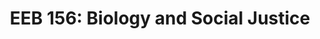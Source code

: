---
layout: teaching
title: "EEB 156: Biology and Social Justice"
term: Summer 2020
school: UCLA
role: Teaching Associate
enrollment: 60 Undergraduates
instructor: Michael E. Alfaro, Ph.D.
ta: Shawn T. Schwartz
lecture: T/Th 1-3:05pm
location: Conducted Virtually
description: "Lecture, four hours. Consideration of intersection of biological discovery and human society to better understand how scientific advances have both promoted and mitigated social inequality."
order: 4
grouped_by: EEB
---